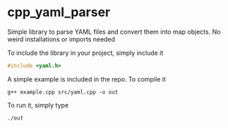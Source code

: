 # cpp_yaml_parser
Simple library to parse YAML files and convert them into map objects. No weird installations or imports needed

To include the library in your project, simply include it
```C++
#include <yaml.h>
```


A simple example is included in the repo. To compile it

```console
g++ example.cpp src/yaml.cpp -o out
```

To run it, simply type
```console
./out
```
